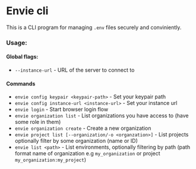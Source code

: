 # Envie cli

This is a CLI program for managing `.env` files securely and conviniently.

### Usage:

#### Global flags:

- `--instance-url` - URL of the server to connect to

#### Commands
- `envie config keypair <keypair-path>` - Set your keypair path
- `envie config instance-url <instance-url>` - Set your instance url
- `envie login` - Start browser login flow
- `envie organization list` - List organizations you have access to (have some role in them)
- `envie organization create` - Create a new organization
- `envie project list [--organization/-o <organzation>]` - List projects optionally filter by some organization (name or ID)
- `envie list <path>` - List environments, optionally filtering by path (path format name of organization e.g `my_organization` or project `my_organization:my_project`)